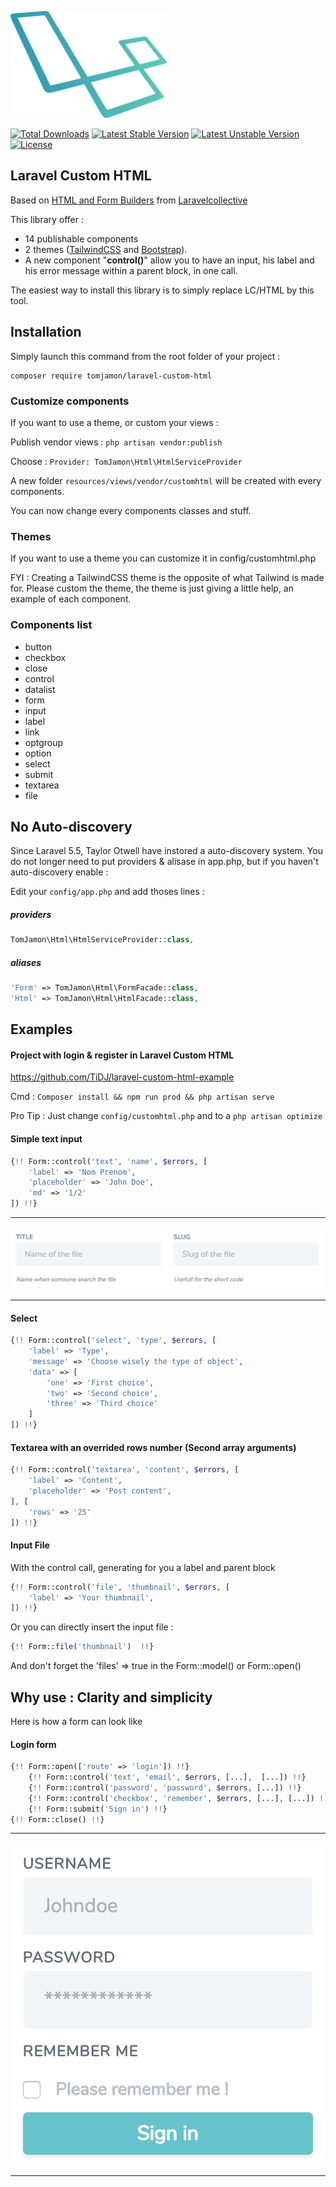 ![Laravel Custom Html](laravel-custom-html.png)

<a href="https://packagist.org/packages/tomjamon/laravel-custom-html"><img src="https://poser.pugx.org/tomjamon/laravel-custom-html/downloads" alt="Total Downloads"></a>
<a href="https://packagist.org/packages/tomjamon/laravel-custom-html"><img src="https://poser.pugx.org/tomjamon/laravel-custom-html/v/stable.svg" alt="Latest Stable Version"></a>
<a href="https://packagist.org/packages/tomjamon/laravel-custom-html"><img src="https://poser.pugx.org/tomjamon/laravel-custom-html/v/unstable.svg" alt="Latest Unstable Version"></a>
<a href="https://packagist.org/packages/tomjamon/laravel-custom-html"><img src="https://poser.pugx.org/tomjamon/laravel-custom-html/license.svg" alt="License"></a>

## Laravel Custom HTML

Based on [HTML and Form Builders](https://github.com/LaravelCollective/html "Github Project LaravelCollective/html") 
from [Laravelcollective](https://laravelcollective.com/ "Laravel Collective's Homepage")

This library offer : 
- 14 publishable components 
- 2 themes ([TailwindCSS](http://tailwindcss.com/ "Tailwind's Homepage") and [Bootstrap](https://getbootstrap.com/ "Boostrap's Homepage")).
- A new component "**control()**" allow you to have an input, his label and his error message within a parent block, in one call.
 
The easiest way to install this library is to simply replace LC/HTML by this tool.

## Installation

Simply launch this command from the root folder of your project :
```shell
composer require tomjamon/laravel-custom-html
```
        
### Customize components

If you want to use a theme, or custom your views :
 
Publish vendor views : ``php artisan vendor:publish``

Choose : ``Provider: TomJamon\Html\HtmlServiceProvider``

A new folder ``resources/views/vendor/customhtml`` will be created with every components.

You can now change every components classes and stuff.

### Themes

If you want to use a theme you can customize it in config/customhtml.php

FYI : Creating a TailwindCSS theme is the opposite of what Tailwind is made for.
Please custom the theme, the theme is just giving a little help, an example of each component.
 
### Components list

- button
- checkbox
- close
- control
- datalist
- form
- input
- label
- link
- optgroup
- option
- select
- submit
- textarea
- file

## No Auto-discovery

Since Laravel 5.5, Taylor Otwell have instored a auto-discovery system.
You do not longer need to put providers & alisase in app.php, but if you haven't auto-discovery enable : 

Edit your ``config/app.php`` and add thoses lines :

##### providers
```php
TomJamon\Html\HtmlServiceProvider::class,
```

##### aliases
```php
'Form' => TomJamon\Html\FormFacade::class,
'Html' => TomJamon\Html\HtmlFacade::class,
```    

## Examples

#### Project with login & register in Laravel Custom HTML

https://github.com/TiDJ/laravel-custom-html-example

Cmd : ``Composer install && npm run prod && php artisan serve``

Pro Tip : Just change ``config/customhtml.php`` and to a ``php artisan optimize``

#### Simple text input 

```php
{!! Form::control('text', 'name', $errors, [
    'label' => 'Nom Prenom',
    'placeholder' => 'John Doe',
    'md' => '1/2'
]) !!}
```
___
![Input Medium](tl-inputmd.png)
___
#### Select

```php
{!! Form::control('select', 'type', $errors, [
    'label' => 'Type',
    'message' => 'Choose wisely the type of object',
    'data' => [
        'one' => 'First choice', 
        'two' => 'Second choice', 
        'three' => 'Third choice'
    ]
]) !!}
```

#### Textarea with an overrided rows number (Second array arguments)

```php
{!! Form::control('textarea', 'content', $errors, [
    'label' => 'Content',
    'placeholder' => 'Post content',
], [
    'rows' => '25'
]) !!}
```

#### Input File

With the control call, generating for you a label and parent block

```php
{!! Form::control('file', 'thumbnail', $errors, [
    'label' => 'Your thumbnail',
]) !!}
```

Or you can directly insert the input file :

```php
{!! Form::file('thumbnail')  !!}
```

And don't forget the 'files' => true in the Form::model() or Form::open()

## Why use : Clarity and simplicity

Here is how a form can look like

#### Login form

```php
{!! Form::open(['route' => 'login']) !!}
    {!! Form::control('text', 'email', $errors, [...],  [...]) !!}
    {!! Form::control('password', 'password', $errors, [...]) !!}
    {!! Form::control('checkbox', 'remember', $errors, [...], [...]) !!}
    {!! Form::submit('Sign in') !!}
{!! Form::close() !!}
```
___
![Login Form](tl-loginform.png)
___
